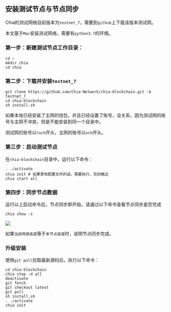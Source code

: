 ## 安装测试节点与节点同步
Chia的测试网络目前版本为`testnet_7`，需要到`github`上下载该版本测试网。

本文基于`Mac`安装测试网络，需要有`python3.7`的环境。

### 第一步：新建测试节点工作目录：
```
cd ~
mkdir chia
cd chia
```

### 第二步：下载并安装`testnet_7`
```
git clone https://github.com/Chia-Network/chia-blockchain.git -b testnet_7
cd chia-blockchain
sh install.sh
```
如果本地已经安装了主网的钱包，并且已经设置了账号，没关系，因为测试网的账号与主网不冲突，但是不能安装到同一个目录中。

测试网的账号以`txch`开头，主网的账号以`xch`开头。

### 第三步：启动测试节点
在`chia-blockchain`目录中，运行以下命令：
```
. ./activate
chia init # 如果更改配置文件的话，需要执行，否则略过
chia start all
```

### 第四步：同步节点数据
运行以上启动命令后，节点同步即开始，请通过以下命令查看节点同步是否完成
```
chia show -s
```
![](https://tva1.sinaimg.cn/large/008i3skNgy1gr2t3gfw23j31hy0u07wi.jpg)

如果`当前网络高度`等于`本节点高度`时，说明节点同步完成。

### 升级安装
使用`git pull`拉取最新源码后，执行以下命令：
```
cd chia-blockchain
chia stop -d all
deactivate
git fetch
git checkout latest
git pull
sh install.sh
. ./activate
chia init
```

